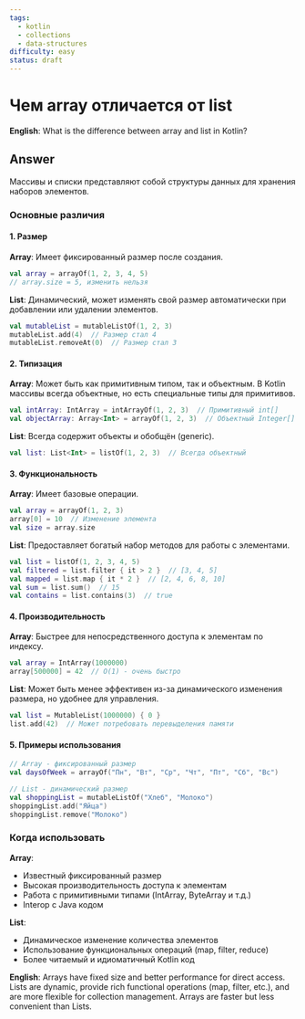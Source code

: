 ```yaml
---
tags:
  - kotlin
  - collections
  - data-structures
difficulty: easy
status: draft
---
```


# Чем array отличается от list

**English**: What is the difference between array and list in Kotlin?

## Answer

Массивы и списки представляют собой структуры данных для хранения наборов элементов.

### Основные различия

#### 1. Размер

**Array**: Имеет фиксированный размер после создания.

```kotlin
val array = arrayOf(1, 2, 3, 4, 5)
// array.size = 5, изменить нельзя
```

**List**: Динамический, может изменять свой размер автоматически при добавлении или удалении элементов.

```kotlin
val mutableList = mutableListOf(1, 2, 3)
mutableList.add(4)  // Размер стал 4
mutableList.removeAt(0)  // Размер стал 3
```

#### 2. Типизация

**Array**: Может быть как примитивным типом, так и объектным. В Kotlin массивы всегда объектные, но есть специальные типы для примитивов.

```kotlin
val intArray: IntArray = intArrayOf(1, 2, 3)  // Примитивный int[]
val objectArray: Array<Int> = arrayOf(1, 2, 3)  // Объектный Integer[]
```

**List**: Всегда содержит объекты и обобщён (generic).

```kotlin
val list: List<Int> = listOf(1, 2, 3)  // Всегда объектный
```

#### 3. Функциональность

**Array**: Имеет базовые операции.

```kotlin
val array = arrayOf(1, 2, 3)
array[0] = 10  // Изменение элемента
val size = array.size
```

**List**: Предоставляет богатый набор методов для работы с элементами.

```kotlin
val list = listOf(1, 2, 3, 4, 5)
val filtered = list.filter { it > 2 }  // [3, 4, 5]
val mapped = list.map { it * 2 }  // [2, 4, 6, 8, 10]
val sum = list.sum()  // 15
val contains = list.contains(3)  // true
```

#### 4. Производительность

**Array**: Быстрее для непосредственного доступа к элементам по индексу.

```kotlin
val array = IntArray(1000000)
array[500000] = 42  // O(1) - очень быстро
```

**List**: Может быть менее эффективен из-за динамического изменения размера, но удобнее для управления.

```kotlin
val list = MutableList(1000000) { 0 }
list.add(42)  // Может потребовать перевыделения памяти
```

#### 5. Примеры использования

```kotlin
// Array - фиксированный размер
val daysOfWeek = arrayOf("Пн", "Вт", "Ср", "Чт", "Пт", "Сб", "Вс")

// List - динамический размер
val shoppingList = mutableListOf("Хлеб", "Молоко")
shoppingList.add("Яйца")
shoppingList.remove("Молоко")
```

### Когда использовать

**Array**:
- Известный фиксированный размер
- Высокая производительность доступа к элементам
- Работа с примитивными типами (IntArray, ByteArray и т.д.)
- Interop с Java кодом

**List**:
- Динамическое изменение количества элементов
- Использование функциональных операций (map, filter, reduce)
- Более читаемый и идиоматичный Kotlin код

**English**: Arrays have fixed size and better performance for direct access. Lists are dynamic, provide rich functional operations (map, filter, etc.), and are more flexible for collection management. Arrays are faster but less convenient than Lists.
